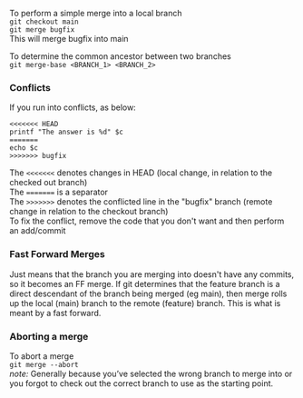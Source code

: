 To perform a simple merge into a local branch  
`git checkout main`  
`git merge bugfix`  
This will merge bugfix into main

To determine the common ancestor between two branches  
`git merge-base <BRANCH_1> <BRANCH_2>`


### Conflicts
If you run into conflicts, as below:
```
<<<<<<< HEAD
printf "The answer is %d" $c
=======
echo $c
>>>>>>> bugfix
```  
The `<<<<<<<` denotes changes in HEAD (local change, in relation to the checked out branch)  
The `=======` is a separator  
The `>>>>>>>` denotes the conflicted line in the "bugfix" branch (remote change in relation to the checkout branch)  
To fix the conflict, remove the code that you don't want and then perform an add/commit


### Fast Forward Merges  
Just means that the branch you are merging into doesn't have any commits, so it becomes an FF merge.
If git determines that the feature branch is a direct descendant of the branch being merged (eg main), then merge rolls up the local (main) branch to the remote (feature) branch. This is what is meant by a fast forward.


### Aborting a merge
To abort a merge  
`git merge --abort`  
_note:_ Generally because you’ve selected the wrong branch to merge into or you forgot to check out the correct branch to use as the starting point.
